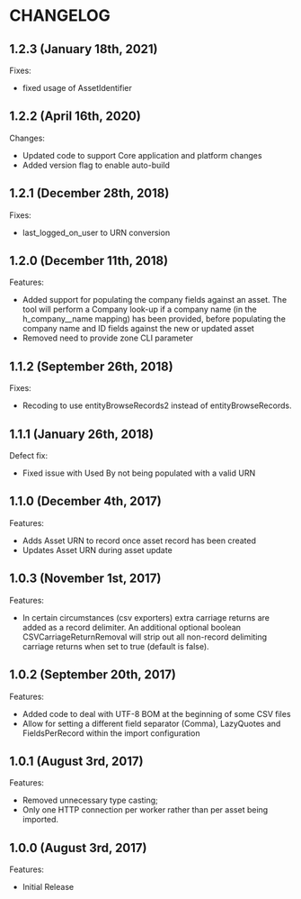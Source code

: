 # CHANGELOG

## 1.2.3 (January 18th, 2021)

Fixes:
- fixed usage of AssetIdentifier

## 1.2.2 (April 16th, 2020)

Changes:

- Updated code to support Core application and platform changes
- Added version flag to enable auto-build

## 1.2.1 (December 28th, 2018)

Fixes:

- last_logged_on_user to URN conversion

## 1.2.0 (December 11th, 2018)

Features:

- Added support for populating the company fields against an asset. The tool will perform a Company look-up if a company name (in the h_company__name mapping) has been provided, before populating the company name and ID fields against the new or updated asset
- Removed need to provide zone CLI parameter

## 1.1.2 (September 26th, 2018)

Fixes:

- Recoding to use entityBrowseRecords2 instead of entityBrowseRecords.

## 1.1.1 (January 26th, 2018)

Defect fix:

- Fixed issue with Used By not being populated with a valid URN

## 1.1.0 (December 4th, 2017)

Features:

- Adds Asset URN to record once asset record has been created
- Updates Asset URN during asset update

## 1.0.3 (November 1st, 2017)

Features:

- In certain circumstances (csv exporters) extra carriage returns are added as a record delimiter. An additional optional boolean CSVCarriageReturnRemoval will strip out all non-record delimiting carriage returns when set to true (default is false).

## 1.0.2 (September 20th, 2017)

Features:

- Added code to deal with UTF-8 BOM at the beginning of some CSV files
- Allow for setting a different field separator (Comma), LazyQuotes and FieldsPerRecord within the import configuration

## 1.0.1 (August 3rd, 2017)

Features:

- Removed unnecessary type casting;
- Only one HTTP connection per worker rather than per asset being imported.

## 1.0.0 (August 3rd, 2017)

Features:

- Initial Release